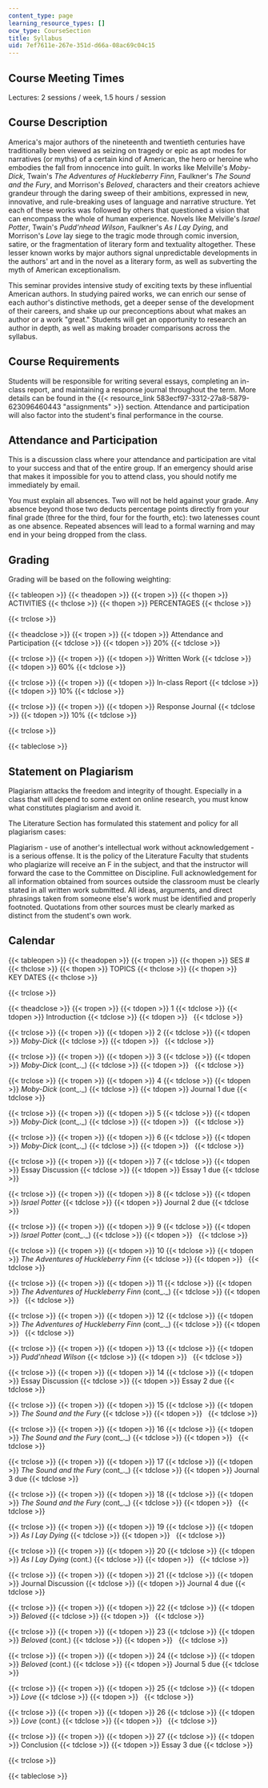 ```yaml
---
content_type: page
learning_resource_types: []
ocw_type: CourseSection
title: Syllabus
uid: 7ef7611e-267e-351d-d66a-08ac69c04c15
---
```


Course Meeting Times
--------------------

Lectures: 2 sessions / week, 1.5 hours / session

Course Description
------------------

America's major authors of the nineteenth and twentieth centuries have traditionally been viewed as seizing on tragedy or epic as apt modes for narratives (or myths) of a certain kind of American, the hero or heroine who embodies the fall from innocence into guilt. In works like Melville's _Moby-Dick_, Twain's _The Adventures of Huckleberry Finn_, Faulkner's _The Sound and the Fury_, and Morrison's _Beloved_, characters and their creators achieve grandeur through the daring sweep of their ambitions, expressed in new, innovative, and rule-breaking uses of language and narrative structure. Yet each of these works was followed by others that questioned a vision that can encompass the whole of human experience. Novels like Melville's _Israel Potter_, Twain's _Pudd'nhead Wilson_, Faulkner's _As I Lay Dying_, and Morrison's _Love_ lay siege to the tragic mode through comic inversion, satire, or the fragmentation of literary form and textuality altogether. These lesser known works by major authors signal unpredictable developments in the authors' art and in the novel as a literary form, as well as subverting the myth of American exceptionalism.

This seminar provides intensive study of exciting texts by these influential American authors. In studying paired works, we can enrich our sense of each author's distinctive methods, get a deeper sense of the development of their careers, and shake up our preconceptions about what makes an author or a work "great." Students will get an opportunity to research an author in depth, as well as making broader comparisons across the syllabus.

Course Requirements
-------------------

Students will be responsible for writing several essays, completing an in-class report, and maintaining a response journal throughout the term. More details can be found in the {{< resource_link 583ecf97-3312-27a8-5879-623096460443 "assignments" >}} section. Attendance and participation will also factor into the student's final performance in the course.

Attendance and Participation
----------------------------

This is a discussion class where your attendance and participation are vital to your success and that of the entire group. If an emergency should arise that makes it impossible for you to attend class, you should notify me immediately by email.

You must explain all absences. Two will not be held against your grade. Any absence beyond those two deducts percentage points directly from your final grade (three for the third, four for the fourth, etc): two latenesses count as one absence. Repeated absences will lead to a formal warning and may end in your being dropped from the class.

Grading
-------

Grading will be based on the following weighting:

{{< tableopen >}}
{{< theadopen >}}
{{< tropen >}}
{{< thopen >}}
ACTIVITIES
{{< thclose >}}
{{< thopen >}}
PERCENTAGES
{{< thclose >}}

{{< trclose >}}

{{< theadclose >}}
{{< tropen >}}
{{< tdopen >}}
Attendance and Participation
{{< tdclose >}}
{{< tdopen >}}
20%
{{< tdclose >}}

{{< trclose >}}
{{< tropen >}}
{{< tdopen >}}
Written Work
{{< tdclose >}}
{{< tdopen >}}
60%
{{< tdclose >}}

{{< trclose >}}
{{< tropen >}}
{{< tdopen >}}
In-class Report
{{< tdclose >}}
{{< tdopen >}}
10%
{{< tdclose >}}

{{< trclose >}}
{{< tropen >}}
{{< tdopen >}}
Response Journal
{{< tdclose >}}
{{< tdopen >}}
10%
{{< tdclose >}}

{{< trclose >}}

{{< tableclose >}}

Statement on Plagiarism
-----------------------

Plagiarism attacks the freedom and integrity of thought. Especially in a class that will depend to some extent on online research, you must know what constitutes plagiarism and avoid it.

The Literature Section has formulated this statement and policy for all plagiarism cases:

Plagiarism - use of another's intellectual work without acknowledgement - is a serious offense. It is the policy of the Literature Faculty that students who plagiarize will receive an F in the subject, and that the instructor will forward the case to the Committee on Discipline. Full acknowledgement for all information obtained from sources outside the classroom must be clearly stated in all written work submitted. All ideas, arguments, and direct phrasings taken from someone else's work must be identified and properly footnoted. Quotations from other sources must be clearly marked as distinct from the student's own work.

Calendar
--------

{{< tableopen >}}
{{< theadopen >}}
{{< tropen >}}
{{< thopen >}}
SES #
{{< thclose >}}
{{< thopen >}}
TOPICS
{{< thclose >}}
{{< thopen >}}
KEY DATES
{{< thclose >}}

{{< trclose >}}

{{< theadclose >}}
{{< tropen >}}
{{< tdopen >}}
1
{{< tdclose >}}
{{< tdopen >}}
Introduction
{{< tdclose >}}
{{< tdopen >}}
 
{{< tdclose >}}

{{< trclose >}}
{{< tropen >}}
{{< tdopen >}}
2
{{< tdclose >}}
{{< tdopen >}}
_Moby-Dick_
{{< tdclose >}}
{{< tdopen >}}
 
{{< tdclose >}}

{{< trclose >}}
{{< tropen >}}
{{< tdopen >}}
3
{{< tdclose >}}
{{< tdopen >}}
_Moby-Dick_ (cont_._)
{{< tdclose >}}
{{< tdopen >}}
 
{{< tdclose >}}

{{< trclose >}}
{{< tropen >}}
{{< tdopen >}}
4
{{< tdclose >}}
{{< tdopen >}}
_Moby-Dick_ (cont_._)
{{< tdclose >}}
{{< tdopen >}}
Journal 1 due
{{< tdclose >}}

{{< trclose >}}
{{< tropen >}}
{{< tdopen >}}
5
{{< tdclose >}}
{{< tdopen >}}
_Moby-Dick_ (cont_._)
{{< tdclose >}}
{{< tdopen >}}
 
{{< tdclose >}}

{{< trclose >}}
{{< tropen >}}
{{< tdopen >}}
6
{{< tdclose >}}
{{< tdopen >}}
_Moby-Dick_ (cont_._)
{{< tdclose >}}
{{< tdopen >}}
 
{{< tdclose >}}

{{< trclose >}}
{{< tropen >}}
{{< tdopen >}}
7
{{< tdclose >}}
{{< tdopen >}}
Essay Discussion
{{< tdclose >}}
{{< tdopen >}}
Essay 1 due
{{< tdclose >}}

{{< trclose >}}
{{< tropen >}}
{{< tdopen >}}
8
{{< tdclose >}}
{{< tdopen >}}
_Israel Potter_
{{< tdclose >}}
{{< tdopen >}}
Journal 2 due
{{< tdclose >}}

{{< trclose >}}
{{< tropen >}}
{{< tdopen >}}
9
{{< tdclose >}}
{{< tdopen >}}
_Israel Potter_ (cont_._)
{{< tdclose >}}
{{< tdopen >}}
 
{{< tdclose >}}

{{< trclose >}}
{{< tropen >}}
{{< tdopen >}}
10
{{< tdclose >}}
{{< tdopen >}}
_The Adventures of Huckleberry Finn_
{{< tdclose >}}
{{< tdopen >}}
 
{{< tdclose >}}

{{< trclose >}}
{{< tropen >}}
{{< tdopen >}}
11
{{< tdclose >}}
{{< tdopen >}}
_The Adventures of Huckleberry Finn_ (cont_._)
{{< tdclose >}}
{{< tdopen >}}
 
{{< tdclose >}}

{{< trclose >}}
{{< tropen >}}
{{< tdopen >}}
12
{{< tdclose >}}
{{< tdopen >}}
_The Adventures of Huckleberry Finn_ (cont_._)
{{< tdclose >}}
{{< tdopen >}}
 
{{< tdclose >}}

{{< trclose >}}
{{< tropen >}}
{{< tdopen >}}
13
{{< tdclose >}}
{{< tdopen >}}
_Pudd'nhead Wilson_
{{< tdclose >}}
{{< tdopen >}}
 
{{< tdclose >}}

{{< trclose >}}
{{< tropen >}}
{{< tdopen >}}
14
{{< tdclose >}}
{{< tdopen >}}
Essay Discussion
{{< tdclose >}}
{{< tdopen >}}
Essay 2 due
{{< tdclose >}}

{{< trclose >}}
{{< tropen >}}
{{< tdopen >}}
15
{{< tdclose >}}
{{< tdopen >}}
_The Sound and the Fury_
{{< tdclose >}}
{{< tdopen >}}
 
{{< tdclose >}}

{{< trclose >}}
{{< tropen >}}
{{< tdopen >}}
16
{{< tdclose >}}
{{< tdopen >}}
_The Sound and the Fury_ (cont_._)
{{< tdclose >}}
{{< tdopen >}}
 
{{< tdclose >}}

{{< trclose >}}
{{< tropen >}}
{{< tdopen >}}
17
{{< tdclose >}}
{{< tdopen >}}
_The Sound and the Fury_ (cont_._)
{{< tdclose >}}
{{< tdopen >}}
Journal 3 due
{{< tdclose >}}

{{< trclose >}}
{{< tropen >}}
{{< tdopen >}}
18
{{< tdclose >}}
{{< tdopen >}}
_The Sound and the Fury_ (cont_._)
{{< tdclose >}}
{{< tdopen >}}
 
{{< tdclose >}}

{{< trclose >}}
{{< tropen >}}
{{< tdopen >}}
19
{{< tdclose >}}
{{< tdopen >}}
_As I Lay Dying_
{{< tdclose >}}
{{< tdopen >}}
 
{{< tdclose >}}

{{< trclose >}}
{{< tropen >}}
{{< tdopen >}}
20
{{< tdclose >}}
{{< tdopen >}}
_As I Lay Dying_ (cont.)
{{< tdclose >}}
{{< tdopen >}}
 
{{< tdclose >}}

{{< trclose >}}
{{< tropen >}}
{{< tdopen >}}
21
{{< tdclose >}}
{{< tdopen >}}
Journal Discussion
{{< tdclose >}}
{{< tdopen >}}
Journal 4 due
{{< tdclose >}}

{{< trclose >}}
{{< tropen >}}
{{< tdopen >}}
22
{{< tdclose >}}
{{< tdopen >}}
_Beloved_
{{< tdclose >}}
{{< tdopen >}}
 
{{< tdclose >}}

{{< trclose >}}
{{< tropen >}}
{{< tdopen >}}
23
{{< tdclose >}}
{{< tdopen >}}
_Beloved_ (cont.)
{{< tdclose >}}
{{< tdopen >}}
 
{{< tdclose >}}

{{< trclose >}}
{{< tropen >}}
{{< tdopen >}}
24
{{< tdclose >}}
{{< tdopen >}}
_Beloved_ (cont.)
{{< tdclose >}}
{{< tdopen >}}
Journal 5 due
{{< tdclose >}}

{{< trclose >}}
{{< tropen >}}
{{< tdopen >}}
25
{{< tdclose >}}
{{< tdopen >}}
_Love_
{{< tdclose >}}
{{< tdopen >}}
 
{{< tdclose >}}

{{< trclose >}}
{{< tropen >}}
{{< tdopen >}}
26
{{< tdclose >}}
{{< tdopen >}}
_Love_ (cont.)
{{< tdclose >}}
{{< tdopen >}}
 
{{< tdclose >}}

{{< trclose >}}
{{< tropen >}}
{{< tdopen >}}
27
{{< tdclose >}}
{{< tdopen >}}
Conclusion
{{< tdclose >}}
{{< tdopen >}}
Essay 3 due
{{< tdclose >}}

{{< trclose >}}

{{< tableclose >}}